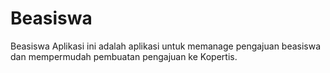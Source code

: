# Beasiswa
Beasiswa
Aplikasi ini adalah aplikasi untuk memanage pengajuan beasiswa dan mempermudah pembuatan pengajuan ke Kopertis.
